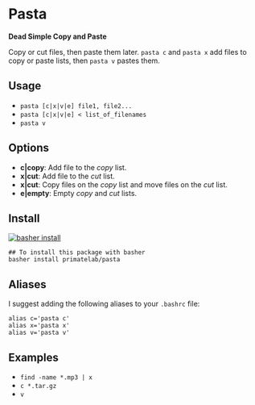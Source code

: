 # Pasta

**Dead Simple Copy and Paste**

Copy or cut files, then paste them later. `pasta c` and `pasta x` add files to copy or paste lists, then `pasta v` pastes them.

## Usage
- `pasta [c|x|v|e] file1, file2...`
- `pasta [c|x|v|e] < list_of_filenames`
- `pasta v`

## Options

- **c|copy**: Add file to the _copy_ list.
- **x|cut**: Add file to the _cut_ list.
- **x|cut**: Copy files on the _copy_ list and move files on the _cut_ list.
- **e|empty**: Empty _copy_ and _cut_ lists.

## Install

[![basher install](https://www.basher.it/assets/logo/basher_install.svg)](https://www.basher.it/package/)

```shell
## To install this package with basher
basher install primatelab/pasta
```

## Aliases

I suggest adding the following aliases to your `.bashrc` file:
```shell
alias c='pasta c'
alias x='pasta x'
alias v='pasta v'
```

## Examples
- `find -name *.mp3 | x`
- `c *.tar.gz`
- `v`
